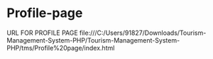 # Profile-page
 URL FOR PROFILE PAGE
file:///C:/Users/91827/Downloads/Tourism-Management-System-PHP/Tourism-Management-System-PHP/tms/Profile%20page/index.html
